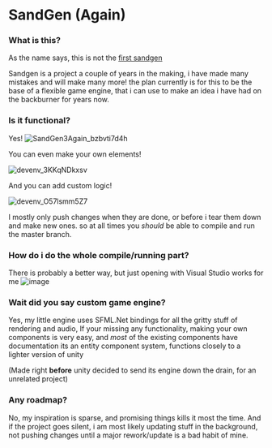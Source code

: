 # SandGen (Again)


### What is this?
As the name says, this is not the [first sandgen](https://github.com/timmyred456/Sandgen-Sharp)

Sandgen is a project a couple of years in the making, i have made many mistakes and will make many more!
the plan currently is for this to be the base of a flexible game engine,
that i can use to make an idea i have had on the backburner for years now.

### Is it functional?
Yes!
![SandGen3Again_bzbvti7d4h](https://github.com/timmyred456/SandGen3/assets/24467262/ac56ffe1-2688-44d0-8d93-6c6894801efe)

You can even make your own elements!

![devenv_3KKqNDkxsv](https://github.com/timmyred456/SandGen3/assets/24467262/4ac210b4-f540-45fe-91ab-799566f2d784)

And you can add custom logic!

![devenv_O57lsmm5Z7](https://github.com/timmyred456/SandGen3/assets/24467262/251dee93-ab98-45e8-8a5c-16335bea88f9)


I mostly only push changes when they are done, or before i tear them down and make new ones. so at all times you *should* be able to
compile and run the master branch.

### How do i do the whole compile/running part?
There is probably a better way, but just opening with Visual Studio works for me
![image](https://github.com/timmyred456/SandGen3/assets/24467262/826605a4-55f3-4cbe-8509-1d1679d22942)

### Wait did you say custom game engine?
Yes, my little engine uses SFML.Net bindings for all the gritty stuff of rendering and audio,
If your missing any functionality, making your own components is very easy, and *most* of the existing components have documentation
its an entity component system, functions closely to a lighter version of unity

(Made right **before** unity decided to send its engine down the drain, for an unrelated project)

### Any roadmap?
No, my inspiration is sparse, and promising things kills it most the time.
And if the project goes silent, i am most likely updating stuff in the background, 
not pushing changes until a major rework/update is a bad habit of mine.
